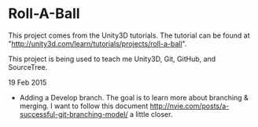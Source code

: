 # Roll-A-Ball

This project comes from the Unity3D tutorials. The tutorial can be found at "http://unity3d.com/learn/tutorials/projects/roll-a-ball".

This project is being used to teach me Unity3D, Git, GitHub, and SourceTree.

19 Feb 2015
* Adding a Develop branch. The goal is to learn more about branching & merging. I want to follow
this document http://nvie.com/posts/a-successful-git-branching-model/ a little closer.

